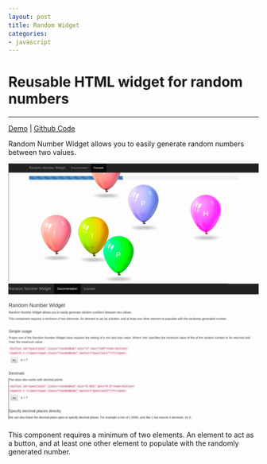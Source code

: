 ```yaml
---
layout: post
title: Random Widget
categories:
- javascript
---
```


# Reusable HTML widget for random numbers

---

[Demo](https://kirkins.github.io/Random-Number-Widget/) &#124; [Github Code](https://github.com/kirkins/Random-Number-Widget)

Random Number Widget allows you to easily generate random numbers between two values.

![Screenshot](https://github.com/kirkins/Random-Number-Widget/raw/master/_README_ASSETS/screen2.png)
![Screenshot](https://github.com/kirkins/Random-Number-Widget/raw/master/_README_ASSETS/screen1.png)

This component requires a minimum of two elements. An element to act as a button, and at least one other element to populate with the randomly generated number.
